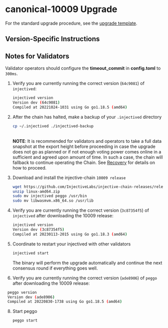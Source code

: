 # canonical-10009 Upgrade

For the standard upgrade procedure, see the [upgrade template](./UPGRADE_TEMPLATE.md).

## Version-Specific Instructions

## Notes for Validators

Validator operators should configure the **timeout_commit** in **config.toml** to `300ms`.

1.  Verify you are currently running the correct version (`64c9081`) of `injectived`:

    ```bash
    injectived version
    Version dev (64c9081)
    Compiled at 20221024-1031 using Go go1.18.5 (amd64)
    ```
2.  After the chain has halted, make a backup of your `.injectived` directory

    ```bash
    cp ~/.injectived ./injectived-backup
    ```

    \
    **NOTE**: It is recommended for validators and operators to take a full data snapshot at the export height before proceeding in case the upgrade does not go as planned or if not enough voting power comes online in a sufficient and agreed upon amount of time. In such a case, the chain will fallback to continue operating the Chain. See [Recovery](canonical-10009.md#recovery) for details on how to proceed.
3.  Download and install the injective-chain `10009 release`

    ```bash
    wget https://github.com/InjectiveLabs/injective-chain-releases/releases/download/v1.9.0-1673640888/linux-amd64.zip
    unzip linux-amd64.zip
    sudo mv injectived peggo /usr/bin
    sudo mv libwasmvm.x86_64.so /usr/lib
    ```
4.  Verify you are currently running the correct version (`3c87354f5`) of `injectived` after downloading the 10009 release:

    ```bash
    injectived version
    Version dev (3c87354f5)
    Compiled at 20230113-2015 using Go go1.18.3 (amd64)
    ```
5.  Coordinate to restart your injectived with other validators

    ```bash
    injectived start
    ```

    The binary will perform the upgrade automatically and continue the next consensus round if everything goes well.
6. Verify you are currently running the correct version (`ade8906`) of `peggo` after downloading the 10009 release:

```bash
 peggo version
 Version dev (ade8906)
 Compiled at 20220830-1738 using Go go1.18.5 (amd64)
```

8.  Start peggo

    ```bash
    peggo start
    ```
